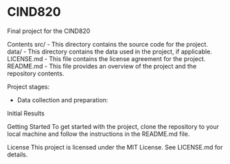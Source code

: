 # CIND820
Final project for the CIND820

Contents
  src/ - This directory contains the source code for the project.
  data/ - This directory contains the data used in the project, if applicable.
  LICENSE.md - This file contains the license agreement for the project.
  README.md - This file provides an overview of the project and the repository contents.

Project stages:
 - Data collection and preparation:

Initial Results

Getting Started
  To get started with the project, clone the repository to your local machine and follow the instructions in the README.md file.

License
  This project is licensed under the MIT License. See LICENSE.md for details.
